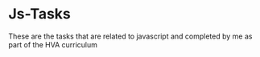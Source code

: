 # Js-Tasks
These are the tasks that are related to javascript and completed by me as part of the HVA curriculum
